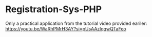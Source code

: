 # Registration-Sys-PHP

Only a practical application from the tutorial video provided eariler: https://youtu.be/WaRhPMrH3AY?si=pUsAAzlqqwQTaFeo

